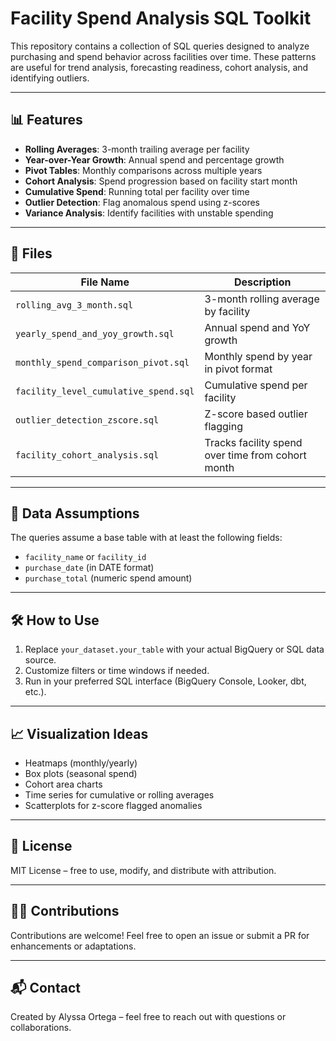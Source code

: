 # Facility Spend Analysis SQL Toolkit

This repository contains a collection of SQL queries designed to analyze purchasing and spend behavior across facilities over time. These patterns are useful for trend analysis, forecasting readiness, cohort analysis, and identifying outliers.

---

## 📊 Features

- **Rolling Averages**: 3-month trailing average per facility
- **Year-over-Year Growth**: Annual spend and percentage growth
- **Pivot Tables**: Monthly comparisons across multiple years
- **Cohort Analysis**: Spend progression based on facility start month
- **Cumulative Spend**: Running total per facility over time
- **Outlier Detection**: Flag anomalous spend using z-scores
- **Variance Analysis**: Identify facilities with unstable spending

---

## 📁 Files

| File Name                          | Description |
|-----------------------------------|-------------|
| `rolling_avg_3_month.sql`         | 3-month rolling average by facility |
| `yearly_spend_and_yoy_growth.sql` | Annual spend and YoY growth |
| `monthly_spend_comparison_pivot.sql` | Monthly spend by year in pivot format |
| `facility_level_cumulative_spend.sql` | Cumulative spend per facility |
| `outlier_detection_zscore.sql`    | Z-score based outlier flagging |
| `facility_cohort_analysis.sql`    | Tracks facility spend over time from cohort month |

---

## 🧠 Data Assumptions

The queries assume a base table with at least the following fields:
- `facility_name` or `facility_id`
- `purchase_date` (in DATE format)
- `purchase_total` (numeric spend amount)

---

## 🛠 How to Use

1. Replace `your_dataset.your_table` with your actual BigQuery or SQL data source.
2. Customize filters or time windows if needed.
3. Run in your preferred SQL interface (BigQuery Console, Looker, dbt, etc.).

---

## 📈 Visualization Ideas

- Heatmaps (monthly/yearly)
- Box plots (seasonal spend)
- Cohort area charts
- Time series for cumulative or rolling averages
- Scatterplots for z-score flagged anomalies

---

## 📄 License

MIT License – free to use, modify, and distribute with attribution.

---

## 👩‍💻 Contributions

Contributions are welcome! Feel free to open an issue or submit a PR for enhancements or adaptations.

---

## 📬 Contact

Created by Alyssa Ortega – feel free to reach out with questions or collaborations.

